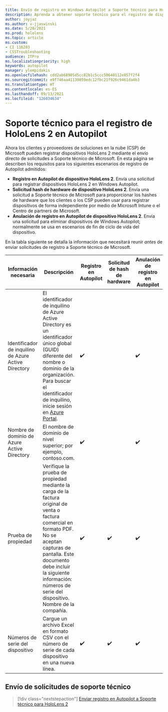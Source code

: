 ```yaml
---
title: Envío de registro en Windows Autopilot a Soporte técnico para HoloLens 2
description: Aprenda a obtener soporte técnico para el registro de dispositivos HoloLens 2 en Autopilot.
author: joyjaz
ms.author: v-jjaswinski
ms.date: 5/20/2021
ms.prod: hololens
ms.topic: article
ms.custom:
- CI 116283
- CSSTroubleshooting
audience: ITPro
ms.localizationpriority: high
keywords: autopilot
manager: ylempidakis
ms.openlocfilehash: cdd2ab68905d5cc82b1c5ccc50640112e857f2f4
ms.sourcegitcommit: e9f746aa41139859edc12fbc21f926c9461da4b3
ms.translationtype: HT
ms.contentlocale: es-ES
ms.lasthandoff: 09/13/2021
ms.locfileid: "126034634"
---
```

# <a name="hololens-2-registration-support-for-autopilot"></a>Soporte técnico para el registro de HoloLens 2 en Autopilot

Ahora los clientes y proveedores de soluciones en la nube (CSP) de Microsoft pueden registrar dispositivos HoloLens 2 mediante el envío directo de solicitudes a Soporte técnico de Microsoft. En esta página se describen los requisitos para los siguientes escenarios de registro de Autopilot admitidos:

- **Registro en Autopilot de dispositivo HoloLens 2**. Envía una solicitud para registrar dispositivos HoloLens 2 en Windows Autopilot.
- **Solicitud hash de hardware de dispositivo HoloLens 2**. Envía una solicitud a Soporte técnico de Microsoft para proporcionar los hashes de hardware que los clientes o los CSP pueden usar para registrar dispositivos de forma independiente por medio de Microsoft Intune o el Centro de partners de Microsoft.
- **Anulación de registro en Autopilot de dispositivo HoloLens 2**. Envía una solicitud para eliminar dispositivos de Windows Autopilot; normalmente se usa en escenarios de fin de ciclo de vida del dispositivo.

En la tabla siguiente se detalla la información que necesitará reunir *antes* de enviar solicitudes de registro a Soporte técnico de Microsoft.

| Información necesaria | Descripción | Registro en Autopilot  | Solicitud de hash de hardware | Anulación de registro en Autopilot |
------------|-------------------------------|--------------------------------------------------|------------------------------|--------------------------------|
|  Identificador de inquilino de Azure Active Directory    |    El identificador de inquilino de Azure Active Directory es un identificador único global (GUID) diferente del nombre o dominio de la organización.    Para buscar el identificador de inquilino, inicie sesión en [Azure Portal](https://portal.azure.com/#blade/Microsoft_AAD_IAM/ActiveDirectoryMenuBlade/Properties).    |     ✔️                         |                              |                         ✔️                        |
|  Nombre de dominio de Azure Active Directory    |   El nombre de dominio de nivel superior; por ejemplo, contoso.com.    |     ✔️                         |                              |                         ✔️                        |
|  Prueba de propiedad    |   Verifique la prueba de propiedad mediante la carga de la factura original de venta o factura comercial en formato PDF. No se aceptan capturas de pantalla. Este documento debe incluir la siguiente información: números de serie del dispositivo. Nombre de la compañía.     |     ✔️                         |              ✔️                |                         ✔️                        |
|  Números de serie del dispositivo    |   Cargue un archivo Excel en formato CSV con el número de serie de cada dispositivo en una nueva línea.     |     ✔️                         |              ✔️                |                         ✔️                        |

## <a name="submit-support-requests"></a>Envío de solicitudes de soporte técnico

> [!div class="nextstepaction"]
> [Enviar registro en Autopilot a Soporte técnico para HoloLens 2](https://prod.support.services.microsoft.com/supportrequestform/0d8bf192-cab7-6d39-143d-5a17840b9f5f)
